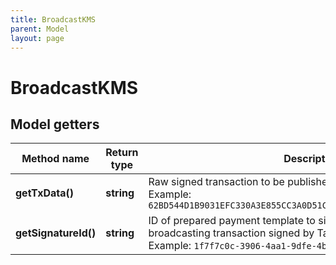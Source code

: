 ```yaml
---
title: BroadcastKMS
parent: Model
layout: page
---
```


# BroadcastKMS

## Model getters

Method name | Return type | Description | Notes
------------ | ------------- | ------------- | -------------
**getTxData()** | **string** | Raw signed transaction to be published to network. <br>Example: `62BD544D1B9031EFC330A3E855CC3A0D51CA5131455C1AB3BCAC6D243F65460D` |
**getSignatureId()** | **string** | ID of prepared payment template to sign. Required only, when broadcasting transaction signed by Tatum KMS. <br>Example: `1f7f7c0c-3906-4aa1-9dfe-4b67c43918f6` | [optional]

